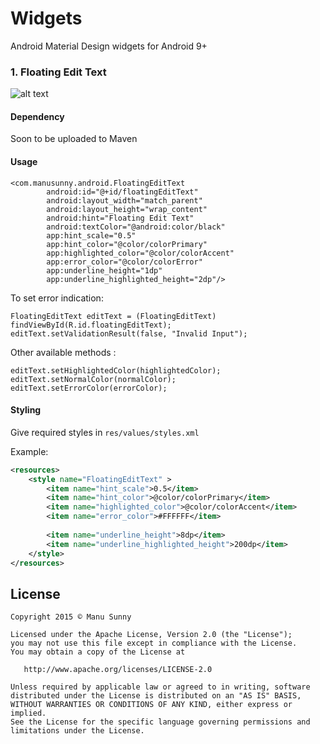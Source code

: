 # Widgets

Android Material Design widgets for Android 9+

### 1. Floating Edit Text
![alt text](https://github.com/manupsunny/Widgets/blob/master/resources/FloatingEditText.gif "FloatingEditText")

#### Dependency

Soon to be uploaded to Maven

#### Usage
```
<com.manusunny.android.FloatingEditText
        android:id="@+id/floatingEditText"
        android:layout_width="match_parent"
        android:layout_height="wrap_content"
        android:hint="Floating Edit Text"
        android:textColor="@android:color/black"
        app:hint_scale="0.5"
        app:hint_color="@color/colorPrimary"
        app:highlighted_color="@color/colorAccent"
        app:error_color="@color/colorError"
        app:underline_height="1dp"
        app:underline_highlighted_height="2dp"/>
```

To set error indication:

```
FloatingEditText editText = (FloatingEditText) findViewById(R.id.floatingEditText);
editText.setValidationResult(false, "Invalid Input");
```

Other available methods : 

```
editText.setHighlightedColor(highlightedColor);
editText.setNormalColor(normalColor);
editText.setErrorColor(errorColor);
```
#### Styling

Give required styles in `res/values/styles.xml`

Example:
```xml
<resources>
    <style name="FloatingEditText" >
        <item name="hint_scale">0.5</item>
        <item name="hint_color">@color/colorPrimary</item>
        <item name="highlighted_color">@color/colorAccent</item>
        <item name="error_color">#FFFFFF</item>
        
        <item name="underline_height">8dp</item>
        <item name="underline_highlighted_height">200dp</item>
    </style>
</resources>
```
## License

    Copyright 2015 © Manu Sunny

    Licensed under the Apache License, Version 2.0 (the "License");
    you may not use this file except in compliance with the License.
    You may obtain a copy of the License at

       http://www.apache.org/licenses/LICENSE-2.0

    Unless required by applicable law or agreed to in writing, software
    distributed under the License is distributed on an "AS IS" BASIS,
    WITHOUT WARRANTIES OR CONDITIONS OF ANY KIND, either express or implied.
    See the License for the specific language governing permissions and
    limitations under the License.
